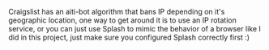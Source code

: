 Craigslist has an aiti-bot algorithm that bans IP depending on it's geographic location, one way to get around it is to use an IP rotation service, 
or you can just use Splash to mimic the behavior of a browser like I did in this project, just make sure you configured Splash correctly first :)
